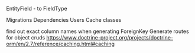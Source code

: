EntityField - to FieldType

Migrations
Dependencies
Users
Cache classes

find out exact column names when generating ForeignKey 
Generate routes for object cruds
https://www.doctrine-project.org/projects/doctrine-orm/en/2.7/reference/caching.html#caching